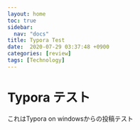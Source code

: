 ```yaml
---
layout: home
toc: true
sidebar:
  nav: "docs"
title: Typora Test
date:  2020-07-29 03:37:48 +0900
categories: [review]
tags: [Technology]
---
```






# Typora テスト

これはTypora on windowsからの投稿テスト






